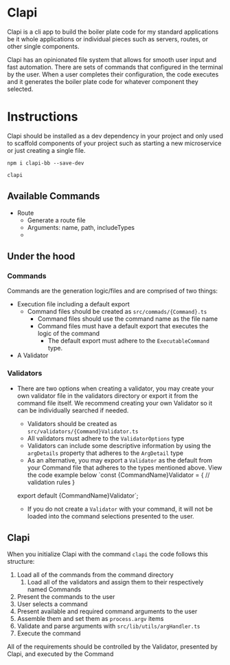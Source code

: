 # Clapi

Clapi is a cli app to build the boiler plate code for my standard applications be it whole applications or individual pieces such as servers, routes, or other single components.

Clapi has an opinionated file system that allows for smooth user input and fast automation. There are sets of commands that configured in the terminal by the user. When a user completes their configuration, the code executes and it generates the boiler plate code for whatever component they selected.

# Instructions

Clapi should be installed as a dev dependency in your project and only used to scaffold components of your project such as starting a new microservice or just creating a single file.

`npm i clapi-bb --save-dev`

`clapi`

## Available Commands

- Route
    - Generate a route file
    - Arguments: name, path, includeTypes
    - 
## Under the hood

### Commands

Commands are the generation logic/files and are comprised of two things:

- Execution file including a default export
    - Command files should be created as `src/commads/{Command}.ts`
        - Command files should use the command name as the file name
        - Command files must have a default export that executes the logic of the command
            - The default export must adhere to the `ExecutableCommand` type.
- A Validator

### Validators
- There are two options when creating a validator, you may create your own validator file in the validators directory or export it from the command file itself. We recommend creating your own Validator so it can be individually searched if needed.
  - Validators should be created as `src/validators/{Command}Validator.ts`
  - All validators must adhere to the `ValidatorOptions`  type
  - Validators can include some descriptive information by using the `argDetails` property that adheres to the `ArgDetail` type
  - As an alternative, you may export a `Validator` as the default from your Command file that adheres to the types mentioned above. View the code example below
  `const {CommandName}Validator = {
  // validation rules
  }

  export default {CommandName}Validator`;
    - If you do not create a `Validator` with your command, it will not be loaded into the command selections presented to the user.

## Clapi

When you initialize Clapi with the command `clapi` the code follows this structure:

1. Load all of the commands from the command directory
    1. Load all of the validators and assign them to their respectively named Commands
2. Present the commands to the user
3. User selects a command
4. Present available and required command arguments to the user
5. Assemble them and set them as `process.argv` items
6. Validate and parse arguments with `src/lib/utils/argHandler.ts`
7. Execute the command

All of the requirements should be controlled by the Validator, presented by Clapi, and executed by the Command
